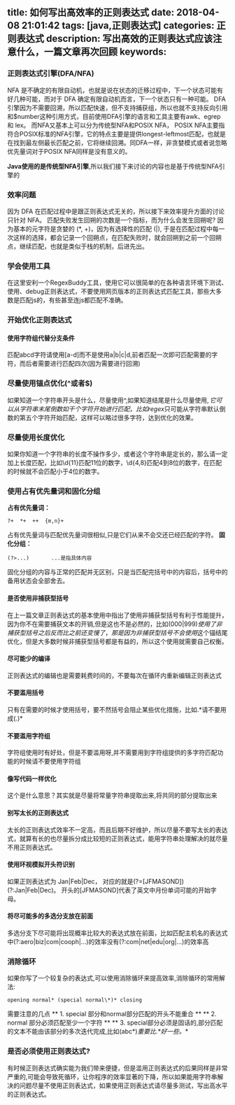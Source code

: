 title: 如何写出高效率的正则表达式
date: 2018-04-08 21:01:42
tags: [java,正则表达式]
categories: 正则表达式
description: 写出高效的正则表达式应该注意什么，一篇文章再次回顾
keywords:
---

### 正则表达式引擎(DFA/NFA)
NFA 是不确定的有限自动机，也就是说在状态的迁移过程中，下一个状态可能有好几种可能，而对于 DFA 确定有限自动机而言，下一个状态只有一种可能。
DFA引擎因为不需要回溯，所以匹配快速，但不支持捕获组，所以也就不支持反向引用和$number这种引用方式，目前使用DFA引擎的语言和工具主要有awk、egrep 和 lex。
而NFA又基本上可以分为传统型NFA和POSIX NFA，
POSIX NFA主要指符合POSIX标准的NFA引擎，它的特点主要是提供longest-leftmost匹配，也就是在找到最左侧最长匹配之前，它将继续回溯。同DFA一样，非贪婪模式或者说忽略优先量词对于POSIX NFA同样是没有意义的。

**Java使用的是传统型NFA引擎**,所以我们接下来讨论的内容也是基于传统型NFA引擎的

### 效率问题
因为 DFA 在匹配过程中是跟正则表达式无关的，所以接下来效率提升方面的讨论只针对 NFA。
匹配失败发生回朔的次数是一个指标，而为什么会发生回朔呢?
因为基本的元字符是贪婪的 (*, +)，因为有选择性的匹配 (|), 于是在匹配过程中每一次这样的选择，都会记录一个回朔点，在匹配失败时，就会回朔到之前一个回朔点，继续匹配，也就是类似于栈的机制，后进先出。

### 学会使用工具
在这里安利一个RegexBuddy工具，使用它可以很简单的在各种语言环境下测试、使用、debug正则表达式，不要使用网页版本的正则表达式匹配工具，那些大多数是匹配js的，有些甚至连js都匹配不准确。

### 开始优化正则表达式

#### 使用字符组代替分支条件
匹配abcd字符请使用[a-d]而不是使用a|b|c|d,前者匹配一次即可匹配需要的字符，而后者需要进行匹配四次(因为需要进行回溯)

### 尽量使用锚点优化(^或者$)
如果知道一个字符串开头是什么，尽量使用^,如果知道结尾是什么尽量使用$,它可以从字符串末尾倒数如干个字符开始进行匹配，比如regex$只可能从字符串默认倒数的第五个字符开始匹配，这样可以略过很多字符，达到优化的效果。

### 尽量使用长度优化
如果你知道一个字符串的长度不操作多少，或者这个字符串是定长的，那么请一定加上长度匹配，比如\d{11}匹配11位的数字，\d{4,8}匹配4到8位的数字，在匹配的时候就不会匹配小于4位的数字。

### 使用占有优先量词和固化分组
**占有优先量词：**

```
?+ 	*+ 	++ 	{m,n}+

```
占有优先量词与匹配优先量词很相似,只是它们从来不会交还已经匹配的字符。
**固化分组：**

```
(?>...)       ...是指具体内容
```
固化分组的内容与正常的匹配并无区别，只是当匹配完括号中的内容后，括号中的备用状态会全部舍去。

#### 是否使用非捕获型括号
在上一篇文章正则表达式的基本使用中指出了使用非捕获型括号有利于性能提升，因为你不在需要捕获文本的开销,但是这也不是必然的，比如(000|999)$使用了非捕获型括号之后反而比之前还变慢了，那是因为非捕获型括号不会使用$这个锚结尾优化，但是大多数时候非捕获型括号都是有益的，所以这个使用就需要自己权衡。

#### 尽可能少的编译
正则表达式的编辑也是需要耗费时间的，不要每次在循环内重新编辑正则表达式

#### 不要滥用括号
只有在需要的时候才使用括号，要不然括号会阻止某些优化措施，比如.*请不要用成(.)\*

#### 不要滥用字符组
字符组使用时有好处，但是不要滥用呀,并不需要用到字符组提供的多字符匹配功能的时候请不要使用字符组

#### 像写代码一样优化
这个是什么意思？其实就是尽量将常量字符串提取出来,将共同的部分提取出来

#### 别写太长的正则表达式
太长的正则表达式效率不一定高，而且后期不好维护，所以尽量不要写太长的表达式，就算有长的也尽量拆分成比较短的正则表达式，能用字符串处理解决的就尽量不用正则表达式。

#### 使用环视模拟开头符识别
如果正则表达式为 Jan|Feb|Dec， 对应的就是(?=[JFMASOND])(?:Jan|Feb|Dec)。
开头的[JFMASOND]代表了英文中月份单词可能的开始字母。

#### 将尽可能多的多选分支放在前面
多选分支下尽可能将出现概率比较大的表达式放在前面，比如匹配主机名的表达式中(?:aero|biz|com|cooph|...)的效率没有(?:com|net|edu|org|...)的效率高

### 消除循环
如果你写了一个较复杂的表达式,可以使用消除循环来提高效率,消除循环的常用解法:
```
opening normal* (special normal\*)* closing
```
需要注意的几点
** 1. special 部分和normal部分匹配的开头不能重合 **
** 2. normal 部分必须匹配至少一个字符 **
** 3. special部分必须是固话的,部分匹配的文本不能由该部分的多次迭代完成,比如(abc\*)*重要比.\*好一些。**

### 是否必须使用正则表达式?
有时候正则表达式确实能为我们带来便捷，但是滥用正则表达式的后果同样是非常严重的,可能会导致死循环，让你程序的效率显著的下降，所以如果能用字符串解决的问题尽量不使用正则表达式，如果使用正则表达式请尽量多测试，写出高水平的正则表达式。


